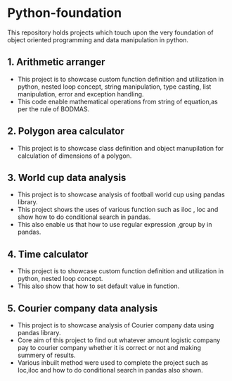 # Python-foundation
This repository holds projects which touch upon the very foundation of object oriented programming and data manipulation in python.

## 1. Arithmetic arranger
- This project is to showcase custom function definition and utilization in python, nested loop concept, string manipulation, type casting, list manipulation, error and exception handling.
- This code enable mathematical operations from string of equation,as per the rule of BODMAS.

## 2. Polygon area calculator
- This project is to showcase class definition and object manupilation for calculation of dimensions of a polygon.

## 3. World cup data analysis
- This project is to showcase analysis of football world cup using pandas library.
- This project shows the uses of  various function such as iloc , loc  and show how to do conditional search in pandas.
- This also enable us that how to use regular expression ,group by in pandas.

## 4. Time calculator
- This project is to showcase custom function definition and utilization in python, nested loop concept.
- This also show that how to set default value in function.

## 5. Courier company data analysis
- This project is to showcase analysis of Courier company data using pandas library.
- Core aim of this project to find out whatever amount logistic company pay to courier company whether it is correct or not and making summery of results.
- Various inbuilt method were used to complete the project such as loc,iloc and how to do conditional search in pandas also shown.  
